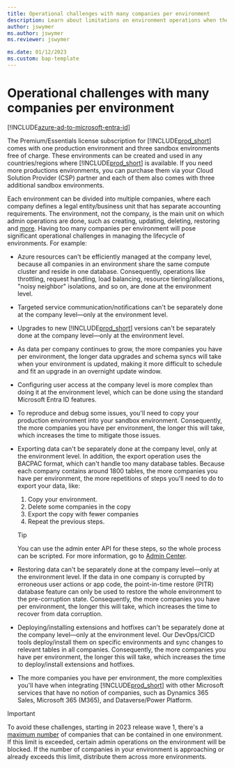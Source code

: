 ```yaml
---
title: Operational challenges with many companies per environment
description: Learn about limitations on environment operations when the environment includes many companies.
author: jswymer
ms.author: jswymer
ms.reviewer: jswymer

ms.date: 01/12/2023
ms.custom: bap-template
---
```

# Operational challenges with many companies per environment

[!INCLUDE[azure-ad-to-microsoft-entra-id](~/../shared-content/shared/azure-ad-to-microsoft-entra-id.md)]

The Premium/Essentials license subscription for [!INCLUDE[prod_short](../developer/includes/prod_short.md)] comes with one production environment and three sandbox environments free of charge.  These environments can be created and used in any countries/regions where [!INCLUDE[prod_short](../developer/includes/prod_short.md)] is available. If you need more productions environments, you can purchase them via your Cloud Solution Provider (CSP) partner and each of them also comes with three additional sandbox environments.  

Each environment can be divided into multiple companies, where each company defines a legal entity/business unit that has separate accounting requirements. The environment, not the company, is the main unit on which admin operations are done, such as creating, updating, deleting, restoring and [more](/dynamics365/business-central/dev-itpro/administration/tenant-admin-center-environments#operations).  Having too many companies per environment will pose significant operational challenges in managing the lifecycle of environments. For example:

- Azure resources can't be efficiently managed at the company level, because all companies in an environment share the same compute cluster and reside in one database. Consequently, operations like throttling, request handling, load balancing, resource tiering/allocations, "noisy neighbor" isolations, and so on, are done at the environment level.

- Targeted service communication/notifications can't be separately done at the company level&mdash;only at the environment level.

- Upgrades to new [!INCLUDE[prod_short](../developer/includes/prod_short.md)] versions can't be separately done at the company level&mdash;only at the environment level.

- As data per company continues to grow, the more companies you have per environment, the longer data upgrades and schema syncs will take when your environment is updated, making it more difficult to schedule and fit an upgrade in an overnight update window.

- Configuring user access at the company level is more complex than doing it at the environment level, which can be done using the standard Microsoft Entra ID features.

- To reproduce and debug some issues, you'll need to copy your production environment into your sandbox environment. Consequently, the more companies you have per environment, the longer this will take, which increases the time to mitigate those issues.

- Exporting data can't be separately done at the company level, only at the environment level. In addition, the export operation uses the BACPAC format, which can't handle too many database tables. Because each company contains around 1800 tables, the more companies you have per environment, the more repetitions of steps you’ll need to do to export your data, like:

  1. Copy your environment.
  2. Delete some companies in the copy
  3. Export the copy with fewer companies
  4. Repeat the previous steps.
  
    > [!TIP]
    > You can use the admin enter API for these steps, so the whole process can be scripted. For more information, go to [Admin Center](administration-center-api.md).

- Restoring data can't be separately done at the company level&mdash;only at the environment level. If the data in one company is corrupted by erroneous user actions or app code, the point-in-time restore (PITR) database feature can only be used to restore the whole environment to the pre-corruption state.  Consequently, the more companies you have per environment, the longer this will take, which increases the time to recover from data corruption.

- Deploying/installing extensions and hotfixes can't be separately done at the company level&mdash;only at the environment level. Our DevOps/CICD tools deploy/install them on specific environments and sync changes to relevant tables in all companies. Consequently, the more companies you have per environment, the longer this will take, which increases the time to deploy/install extensions and hotfixes.

- The more companies you have per environment, the more complexities you'll have when integrating [!INCLUDE[prod_short](../developer/includes/prod_short.md)] with other Microsoft services that have no notion of companies, such as Dynamics 365 Sales, Microsoft 365 (M365), and Dataverse/Power Platform.

> [!IMPORTANT]
> To avoid these challenges, starting in 2023 release wave 1, there's a [maximum number](operational-limits-online.md#company-limit-per-environment) of companies that can be contained in one environment. If this limit is exceeded, certain admin operations on the environment will be blocked. If the number of companies in your environment is approaching or already exceeds this limit, distribute them across more environments.
